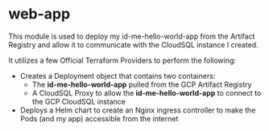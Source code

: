 # web-app

This module is used to deploy my id-me-hello-world-app from the Artifact Registry and allow it to communicate with
the CloudSQL instance I created.

It utilizes a few Official Terraform Providers to perform the following:
* Creates a Deployment object that contains two containers:
  * The **id-me-hello-world-app** pulled from the GCP Artifact Registry
  * A CloudSQL Proxy to allow the **id-me-hello-world-app** to connect to the GCP CloudSQL instance
* Deploys a Helm chart to create an Nginx ingress controller to make the Pods (and my app) accessible from the internet
